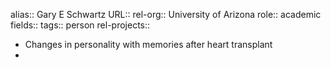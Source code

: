alias:: Gary E Schwartz
URL::
rel-org:: University of Arizona
role:: academic
fields::
tags:: person
rel-projects::

- Changes in personality with memories after heart transplant
-
